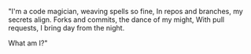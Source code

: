 "I'm a code magician, weaving spells so fine,
In repos and branches, my secrets align.
Forks and commits, the dance of my might,
With pull requests, I bring day from the night.

What am I?"

<!---
Gometribenl/Gometribenl is a ✨ special ✨ repository because its `README.md` (this file) appears on your GitHub profile.
You can click the Preview link to take a look at your changes.
--->
